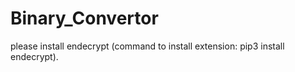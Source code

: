 # Binary_Convertor

please install endecrypt 
(command to install extension: pip3 install endecrypt).
